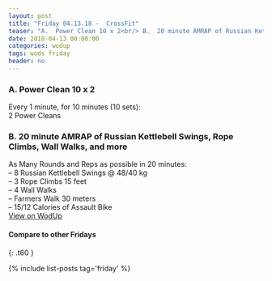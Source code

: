 ```yaml
---
layout: post
title: "Friday 04.13.18 -  CrossFit"
teaser: "A.  Power Clean 10 x 2<br/> B.  20 minute AMRAP of Russian Kettlebell Swings, Rope Climbs, Wall Walks, and more"
date: 2018-04-13 00:00:00
categories: wodup
tags: wods friday
header: no
---
```



<h3>A.  Power Clean 10 x 2</h3>
Every 1 minute, for 10 minutes (10 sets):<br/>2 Power Cleans<br/>
<h3>B.  20 minute AMRAP of Russian Kettlebell Swings, Rope Climbs, Wall Walks, and more</h3>
As Many Rounds and Reps as possible in 20 minutes:<br/>– 8 Russian Kettlebell Swings @ 48/40 kg<br/>– 3 Rope Climbs 15 feet<br/>– 4 Wall Walks<br/>– Farmers Walk 30 meters<br/>– 15/12 Calories of Assault Bike<br/>
<a href="https://www.wodup.com/gyms/asphodel/wods/5490" target="blank">View on WodUp</a>


#### Compare to other Fridays
{: .t60 }

{% include list-posts tag='friday' %}